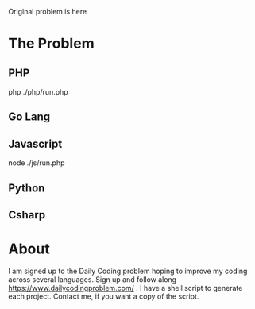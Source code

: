 Original problem is here 

# The Problem

## PHP
 php ./php/run.php
## Go Lang

## Javascript
 node ./js/run.php
## Python

## Csharp

# About
I am signed up to the Daily Coding problem hoping to improve my coding across several languages. Sign up and follow along https://www.dailycodingproblem.com/ . I have a shell script to generate each project. Contact me, if you want a copy of the script. 
